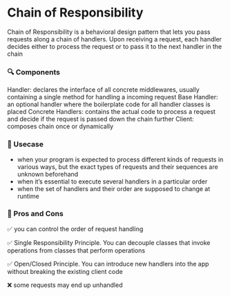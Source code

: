 # Chain of Responsibility

Chain of Responsibility is a behavioral design pattern that lets you pass requests along a chain of handlers. Upon receiving a request, each handler decides either to process the request or to pass it to the next handler in the chain

### :mag: Components
Handler: declares the interface of all concrete middlewares, usually containing a single method for handling a incoming request
Base Handler: an optional handler where the boilerplate code for all handler classes is placed
Concrete Handlers: contains the actual code to process a request and decide if the request is passed down the chain further
Client: composes chain once or dynamically

### :key: Usecase
- when your program is expected to process different kinds of requests in various ways, but the exact types of requests and their sequences are unknown beforehand
- when it’s essential to execute several handlers in a particular order
- when the set of handlers and their order are supposed to change at runtime

### :memo: Pros and Cons
:white_check_mark: you can control the order of request handling

:white_check_mark: Single Responsibility Principle. You can decouple classes that invoke operations from classes that perform operations

:white_check_mark: Open/Closed Principle. You can introduce new handlers into the app without breaking the existing client code

:x: some requests may end up unhandled

